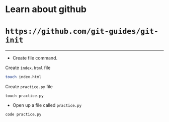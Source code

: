 # Learn about github

# `https://github.com/git-guides/git-init`

---


- Create file command.

Create `index.html` file
```bash
touch index.html
```

Create `practice.py` file
```
touch practice.py
```


- Open up a file called `practice.py`

```bash
code practice.py
```
